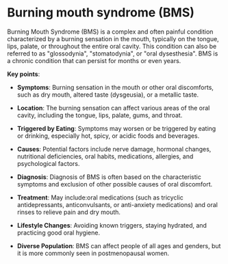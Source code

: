 [//]: # (source: ?)
[//]: # (abbr: BMS)
[//]: # (tags: conditions)

# Burning mouth syndrome (BMS)

Burning Mouth Syndrome (BMS) is a complex and often painful condition characterized by a burning sensation in the mouth, typically on the tongue, lips, palate, or throughout the entire oral cavity. This condition can also be referred to as "glossodynia", "stomatodynia", or "oral dysesthesia". BMS is a chronic condition that can persist for months or even years.

**Key points**:

* **Symptoms**: Burning sensation in the mouth or other oral discomforts, such as dry mouth, altered taste (dysgeusia), or a metallic taste.

* **Location**:  The burning sensation can affect various areas of the oral cavity, including the tongue, lips, palate, gums, and throat.

* **Triggered by Eating**:  Symptoms may worsen or be triggered by eating or drinking, especially hot, spicy, or acidic foods and beverages.

* **Causes**:  Potential factors include nerve damage, hormonal changes, nutritional deficiencies, oral habits, medications, allergies, and psychological factors.

* **Diagnosis**:  Diagnosis of BMS is often based on the characteristic symptoms and exclusion of other possible causes of oral discomfort.

* **Treatment**:  May include:oral medications (such as tricyclic antidepressants, anticonvulsants, or anti-anxiety medications) and oral rinses to relieve pain and dry mouth.

* **Lifestyle Changes**:  Avoiding known triggers, staying hydrated, and practicing good oral hygiene.

* **Diverse Population**:  BMS can affect people of all ages and genders, but it is more commonly seen in postmenopausal women.

